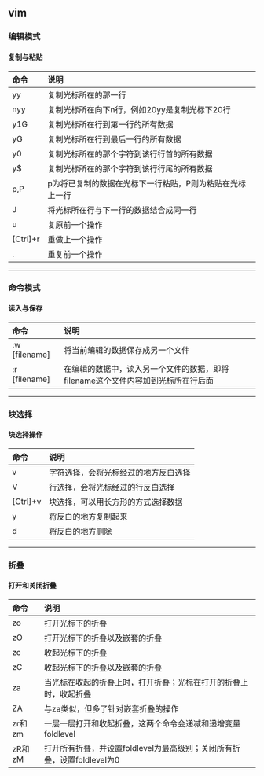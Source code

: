 ## vim

### 编辑模式
#### 复制与粘贴
命令|说明
:--|:--
yy|复制光标所在的那一行
nyy|复制光标所在向下n行，例如20yy是复制光标下20行
y1G|复制光标所在行到第一行的所有数据
yG|复制光标所在行到最后一行的所有数据
y0|复制光标所在的那个字符到该行行首的所有数据
y$|复制光标所在的那个字符到该行行尾的所有数据
p,P|p为将已复制的数据在光标下一行粘贴，P则为粘贴在光标上一行
J|将光标所在行与下一行的数据结合成同一行
u|复原前一个操作
[Ctrl]+r|重做上一个操作
.|重复前一个操作
***

### 命令模式
#### 读入与保存
命令|说明
:--|:--
:w [filename]|将当前编辑的数据保存成另一个文件
:r [filename]|在编辑的数据中，读入另一个文件的数据，即将filename这个文件内容加到光标所在行后面
***

### 块选择
#### 块选择操作
命令|说明
:--|:--
v|字符选择，会将光标经过的地方反白选择
V|行选择，会将光标经过的行反白选择
[Ctrl]+v|块选择，可以用长方形的方式选择数据
y|将反白的地方复制起来
d|将反白的地方删除
***

### 折叠
#### 打开和关闭折叠
命令|说明
:--|:--
zo|打开光标下的折叠
zO|打开光标下的折叠以及嵌套的折叠
zc|收起光标下的折叠
zC|收起光标下的折叠以及嵌套的折叠
za|当光标在收起的折叠上时，打开折叠；光标在打开的折叠上时，收起折叠
ZA|与za类似，但多了针对嵌套折叠的操作
zr和zm|一层一层打开和收起折叠，这两个命令会递减和递增变量foldlevel
zR和zM|打开所有折叠，并设置foldlevel为最高级别；关闭所有折叠，设置foldlevel为0
